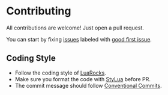 # Contributing

All contributions are welcome! Just open a pull request.

You can start by fixing [issues](https://github.com/glottologist/keylog.nvim/issues) labeled with [good first issue](https://github.com/glottologist/keylog.nvim/contribute).

## Coding Style

- Follow the coding style of [LuaRocks](https://github.com/luarocks/lua-style-guide).
- Make sure you format the code with [StyLua](https://github.com/JohnnyMorganz/StyLua) before PR.
- The commit message should follow [Conventional Commits](https://www.conventionalcommits.org/en/v1.0.0/).
